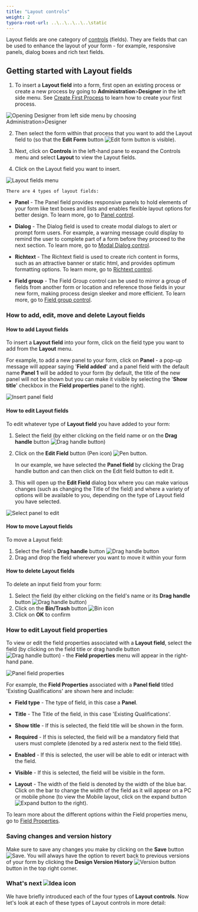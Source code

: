 ```yaml
---
title: "Layout controls"
weight: 2
typora-root-url: ..\..\..\..\..\static
---
```


Layout fields are one category of [controls](/platform/controls/) (fields). They are fields that can be used to enhance the layout of your form - for example, responsive panels, dialog boxes and rich text fields.



## Getting started with Layout fields ##

1. To insert a **Layout field** into a form, first open an existing process or create a new process by going to **Administration**>**Designer** in the left side menu. See [Create First Process](/getting-started/create-first-process/) to learn how to create your first process.

  ![Opening Designer from left side menu by choosing Administration>Designer](/images/administration-designer-inputcont.jpg)

2. Then select the form within that process that you want to add the Layout field to (so that the **Edit Form** button ![Edit form button](/images/penicon.png) is visible).

3. Next, click on **Controls** in the left-hand pane to expand the Controls menu and select **Layout** to view the Layout fields. 

4. Click on the Layout field you want to insert.

  ![Layout fields menu](/images/layout-insert.jpg)



	There are 4 types of layout fields:

- **Panel** - The Panel field provides responsive panels to hold elements of your form like text boxes and lists and enables flexible layout options for better design. To learn more, go to [Panel control](/platform/controls/layout/panel/).

- **Dialog** - The Dialog field is used to create modal dialogs to alert or prompt form users. For example, a warning message could display to remind the user to complete part of a form before they proceed to the next section. To learn more, go to [Modal Dialog control](/platform/controls/layout/dialog/).

- **Richtext** - The Richtext field is used to create rich content in forms, such as an attractive banner or static html, and provides optimum formatting options. To learn more, go to [Richtext control](/platform/controls/layout/richtext/).

- **Field group** - The Field Group control can be used to mirror a group of fields from another form or location and reference those fields in your new form, making process design sleeker and more efficient. To learn more, go to [Field group control](/platform/controls/layout/field-group/).



### How to add, edit, move and delete Layout fields ###

#### How to add Layout fields ####

To insert a **Layout field** into your form, click on the field type you want to add from the **Layout** menu. 

For example, to add a new panel to your form, click on **Panel** - a pop-up message will appear saying '**Field added**' and a panel field with the default name **Panel 1** will be added to your form (by default, the title of the new panel will not be shown but you can make it visible by selecting the '**Show title**' checkbox in the **Field properties** panel to the right).

![Insert panel field](/images/panel-insert.jpg)

#### How to edit Layout fields ####

To edit whatever type of **Layout field** you have added to your form:

1. Select the field (by either clicking on the field name or on the **Drag handle** button ![Drag handle button](/images/draghandlewhite-frame.png))

2. Click on the **Edit Field** button (Pen icon) ![Pen button](/images/penicon.png). 

	In our example, we have selected the **Panel field** by clicking the Drag handle button and can then click on the Edit field button to edit it.

3. This will open up the **Edit Field** dialog box where you can make various changes (such as changing the Title of the field) and where a variety of options will be available to you, depending on the type of Layout field you have selected.

![Select panel to edit](/images/panel-select-to-edit.jpg)

#### How to move Layout fields ####

To move a Layout field:

1. Select the field's **Drag handle** button ![Drag handle button](/images/draghandlewhite-frame.png)
2. Drag and drop the field wherever you want to move it within your form

#### How to delete Layout fields ####

To delete an input field from your form:

1. Select the field (by either clicking on the field's name or its **Drag handle** button ![Drag handle button](/images/draghandlewhite-frame.png))
2. Click on the **Bin/Trash** button ![Bin icon](/images/binicon.png)
3. Click on **OK** to confirm



### How to edit Layout field properties ###

To view or edit the field properties associated with a **Layout field**, select the field (by clicking on the field title or drag handle button ![Drag handle button](/images/draghandlewhite-frame.png)) - the **Field properties** menu will appear in the right-hand pane.

![Panel field properties](/images/panel-field-properties.jpg)

For example, the **Field Properties** associated with a **Panel field** titled 'Existing Qualifications' are shown here and include:

- **Field type** - The type of field, in this case a **Panel**.

- **Title** - The Title of the field, in this case 'Existing Qualifications'.

- **Show title** - If this is selected, the field title will be shown in the form.

- **Required** - If this is selected, the field will be a mandatory field that users must complete (denoted by a red asterix next to the field title).

- **Enabled** - If this is selected, the user will be able to edit or interact with the field.

- **Visible** - If this is selected, the field will be visible in the form.

- **Layout** - The width of the field is denoted by the width of the blue bar. Click on the bar to change the width of the field as it will appear on a PC or mobile phone (to view the Mobile layout, click on the expand button ![Expand button](/images/expand-icon.jpg) to the right).

To learn more about the different options within the Field properties menu, go to [Field Properties](/platform/controls/properties#field-properties).



### Saving changes and version history ###

Make sure to save any changes you make by clicking on the **Save** button ![Save](/images/saveprocess.png). You will always have the option to revert back to previous versions of your form by clicking the **Design Version History** ![Version button](/images/version8.png) button in the top right corner.



### What's next  ![Idea icon](/images/18.png) ###

We have briefly introduced each of the four types of **Layout controls**. Now let's look at each of these types of Layout controls in more detail:

